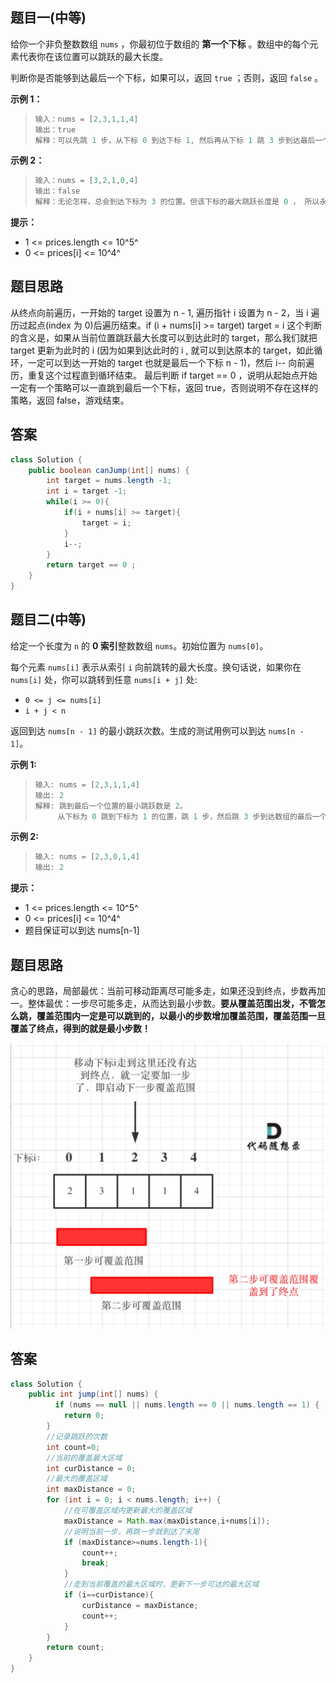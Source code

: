 ## 题目一(中等)

给你一个非负整数数组 `nums` ，你最初位于数组的 **第一个下标** 。数组中的每个元素代表你在该位置可以跳跃的最大长度。

判断你是否能够到达最后一个下标，如果可以，返回 `true` ；否则，返回 `false` 。

**示例 1：**

> ```java
> 输入：nums = [2,3,1,1,4]
> 输出：true
> 解释：可以先跳 1 步，从下标 0 到达下标 1, 然后再从下标 1 跳 3 步到达最后一个下标。
> ```

**示例 2：**

> ```java
> 输入：nums = [3,2,1,0,4]
> 输出：false
> 解释：无论怎样，总会到达下标为 3 的位置。但该下标的最大跳跃长度是 0 ， 所以永远不可能到达最后一个下标。
> ```

**提示：**

- 1 <= prices.length <= 10^5^
- 0 <= prices[i] <= 10^4^

## 题目思路

从终点向前遍历，一开始的 target 设置为 n - 1, 遍历指针 i 设置为 n - 2，当 i 遍历过起点(index 为 0)后遍历结束。if (i + nums[i] >= target) target = i 这个判断的含义是，如果从当前位置跳跃最大长度可以到达此时的 target，那么我们就把 target 更新为此时的 i (因为如果到达此时的 i , 就可以到达原本的 target，如此循环，一定可以到达一开始的 target 也就是最后一个下标 n - 1)，然后 i-- 向前遍历，重复这个过程直到循环结束。 最后判断 if target == 0 ，说明从起始点开始一定有一个策略可以一直跳到最后一个下标，返回 true，否则说明不存在这样的策略，返回 false，游戏结束。

## 答案

```java
class Solution {
    public boolean canJump(int[] nums) {
        int target = nums.length -1;
        int i = target -1; 
        while(i >= 0){
            if(i + nums[i] >= target){
                target = i;
            }
            i--;
        }
        return target == 0 ; 
    }
}
```

## 题目二(中等)

给定一个长度为 `n` 的 **0 索引**整数数组 `nums`。初始位置为 `nums[0]`。

每个元素 `nums[i]` 表示从索引 `i` 向前跳转的最大长度。换句话说，如果你在 `nums[i]` 处，你可以跳转到任意 `nums[i + j]` 处:

- `0 <= j <= nums[i]` 
- `i + j < n`

返回到达 `nums[n - 1]` 的最小跳跃次数。生成的测试用例可以到达 `nums[n - 1]`。

**示例 1:**

> ```java
> 输入: nums = [2,3,1,1,4]
> 输出: 2
> 解释: 跳到最后一个位置的最小跳跃数是 2。
>      从下标为 0 跳到下标为 1 的位置，跳 1 步，然后跳 3 步到达数组的最后一个位置。
> ```

**示例 2:**

> ```java
> 输入: nums = [2,3,0,1,4]
> 输出: 2
> ```

**提示：**

- 1 <= prices.length <= 10^5^
- 0 <= prices[i] <= 10^4^
- 题目保证可以到达 nums[n-1]

## 题目思路

贪心的思路，局部最优：当前可移动距离尽可能多走，如果还没到终点，步数再加一。整体最优：一步尽可能多走，从而达到最小步数。**要从覆盖范围出发，不管怎么跳，覆盖范围内一定是可以跳到的，以最小的步数增加覆盖范围，覆盖范围一旦覆盖了终点，得到的就是最小步数！**

![](.\img\覆盖范围.png)

## 答案

```java
class Solution {
    public int jump(int[] nums) {
          if (nums == null || nums.length == 0 || nums.length == 1) {
            return 0;
        }
        //记录跳跃的次数
        int count=0;
        //当前的覆盖最大区域
        int curDistance = 0;
        //最大的覆盖区域
        int maxDistance = 0;
        for (int i = 0; i < nums.length; i++) {
            //在可覆盖区域内更新最大的覆盖区域
            maxDistance = Math.max(maxDistance,i+nums[i]);
            //说明当前一步，再跳一步就到达了末尾
            if (maxDistance>=nums.length-1){
                count++;
                break;
            }
            //走到当前覆盖的最大区域时，更新下一步可达的最大区域
            if (i==curDistance){
                curDistance = maxDistance;
                count++;
            }
        }
        return count;
    }
}
```

